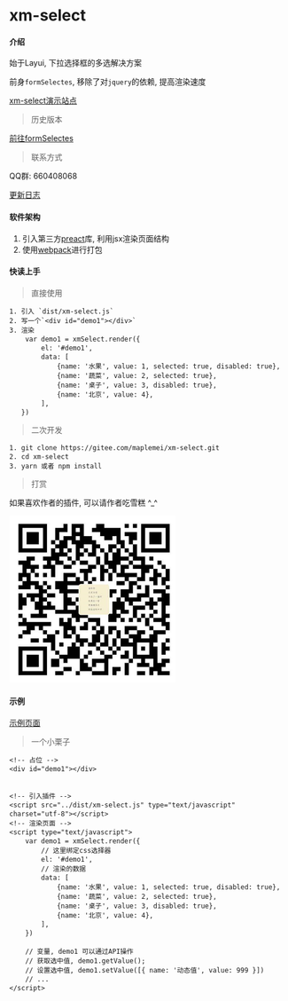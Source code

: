# xm-select

#### 介绍
始于Layui, 下拉选择框的多选解决方案

前身`formSelectes`, 移除了对`jquery`的依赖, 提高渲染速度

[xm-select演示站点](https://maplemei.gitee.io/xm-select/)

> 历史版本

[前往formSelectes](https://github.com/hnzzmsf/layui-formSelects)

> 联系方式 

QQ群: 660408068


[更新日志](CHANGELOG.md)


#### 软件架构
1. 引入第三方[preact](https://preactjs.com/)库, 利用jsx渲染页面结构
2. 使用[webpack](https://www.webpackjs.com/)进行打包


#### 快读上手

> 直接使用

```
1. 引入 `dist/xm-select.js`
2. 写一个`<div id="demo1"></div>`
3. 渲染
	var demo1 = xmSelect.render({
		el: '#demo1', 
		data: [
			{name: '水果', value: 1, selected: true, disabled: true},
			{name: '蔬菜', value: 2, selected: true},
			{name: '桌子', value: 3, disabled: true},
			{name: '北京', value: 4},
		],
   })
```

> 二次开发

```
1. git clone https://gitee.com/maplemei/xm-select.git
2. cd xm-select
3. yarn 或者 npm install
```

> 打赏

如果喜欢作者的插件, 可以请作者吃雪糕 ^_^

<p>
  <a href="javascript:;">
    <img src="docs/assets/wx.jpg" alt="打赏" width="300">
  </a>
</p>

#### 示例

[示例页面](https://maplemei.gitee.io/xm-select/)

> 一个小栗子

```
<!-- 占位 -->
<div id="demo1"></div>


<!-- 引入插件 -->
<script src="../dist/xm-select.js" type="text/javascript" charset="utf-8"></script>
<!-- 渲染页面 -->
<script type="text/javascript">
	var demo1 = xmSelect.render({
		// 这里绑定css选择器
		el: '#demo1', 
		// 渲染的数据
		data: [
			{name: '水果', value: 1, selected: true, disabled: true},
			{name: '蔬菜', value: 2, selected: true},
			{name: '桌子', value: 3, disabled: true},
			{name: '北京', value: 4},
		],
	})
	
	// 变量, demo1 可以通过API操作
	// 获取选中值, demo1.getValue();
	// 设置选中值, demo1.setValue([{ name: '动态值', value: 999 }])
	// ...
</script>
```

